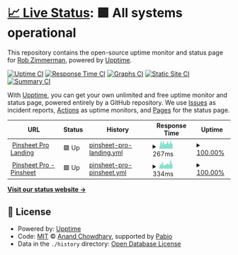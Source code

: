 # [📈 Live Status](https://zimventures.github.io/pinsheetpro-monitor): <!--live status--> **🟩 All systems operational**

This repository contains the open-source uptime monitor and status page for [Rob Zimmerman](http://zimventures.com), powered by [Upptime](https://github.com/upptime/upptime).

[![Uptime CI](https://github.com/zimventures/pinsheetpro-monitor/workflows/Uptime%20CI/badge.svg)](https://github.com/zimventures/pinsheetpro-monitor/actions?query=workflow%3A%22Uptime+CI%22)
[![Response Time CI](https://github.com/zimventures/pinsheetpro-monitor/workflows/Response%20Time%20CI/badge.svg)](https://github.com/zimventures/pinsheetpro-monitor/actions?query=workflow%3A%22Response+Time+CI%22)
[![Graphs CI](https://github.com/zimventures/pinsheetpro-monitor/workflows/Graphs%20CI/badge.svg)](https://github.com/zimventures/pinsheetpro-monitor/actions?query=workflow%3A%22Graphs+CI%22)
[![Static Site CI](https://github.com/zimventures/pinsheetpro-monitor/workflows/Static%20Site%20CI/badge.svg)](https://github.com/zimventures/pinsheetpro-monitor/actions?query=workflow%3A%22Static+Site+CI%22)
[![Summary CI](https://github.com/zimventures/pinsheetpro-monitor/workflows/Summary%20CI/badge.svg)](https://github.com/zimventures/pinsheetpro-monitor/actions?query=workflow%3A%22Summary+CI%22)

With [Upptime](https://upptime.js.org), you can get your own unlimited and free uptime monitor and status page, powered entirely by a GitHub repository. We use [Issues](https://github.com/zimventures/pinsheetpro-monitor/issues) as incident reports, [Actions](https://github.com/zimventures/pinsheetpro-monitor/actions) as uptime monitors, and [Pages](https://zimventures.github.io/pinsheetpro-monitor) for the status page.

<!--start: status pages-->
<!-- This summary is generated by Upptime (https://github.com/upptime/upptime) -->
<!-- Do not edit this manually, your changes will be overwritten -->
<!-- prettier-ignore -->
| URL | Status | History | Response Time | Uptime |
| --- | ------ | ------- | ------------- | ------ |
| <img alt="" src="https://icons.duckduckgo.com/ip3/pinsheetpro.com.ico" height="13"> [Pinsheet Pro Landing](https://pinsheetpro.com) | 🟩 Up | [pinsheet-pro-landing.yml](https://github.com/devhuddle/pinsheetpro-monitor/commits/HEAD/history/pinsheet-pro-landing.yml) | <details><summary><img alt="Response time graph" src="./graphs/pinsheet-pro-landing/response-time-week.png" height="20"> 267ms</summary><br><a href="https://zimventures.github.io/pinsheetpro-monitor/history/pinsheet-pro-landing"><img alt="Response time 267" src="https://img.shields.io/endpoint?url=https%3A%2F%2Fraw.githubusercontent.com%2Fdevhuddle%2Fpinsheetpro-monitor%2FHEAD%2Fapi%2Fpinsheet-pro-landing%2Fresponse-time.json"></a><br><a href="https://zimventures.github.io/pinsheetpro-monitor/history/pinsheet-pro-landing"><img alt="24-hour response time 267" src="https://img.shields.io/endpoint?url=https%3A%2F%2Fraw.githubusercontent.com%2Fdevhuddle%2Fpinsheetpro-monitor%2FHEAD%2Fapi%2Fpinsheet-pro-landing%2Fresponse-time-day.json"></a><br><a href="https://zimventures.github.io/pinsheetpro-monitor/history/pinsheet-pro-landing"><img alt="7-day response time 267" src="https://img.shields.io/endpoint?url=https%3A%2F%2Fraw.githubusercontent.com%2Fdevhuddle%2Fpinsheetpro-monitor%2FHEAD%2Fapi%2Fpinsheet-pro-landing%2Fresponse-time-week.json"></a><br><a href="https://zimventures.github.io/pinsheetpro-monitor/history/pinsheet-pro-landing"><img alt="30-day response time 267" src="https://img.shields.io/endpoint?url=https%3A%2F%2Fraw.githubusercontent.com%2Fdevhuddle%2Fpinsheetpro-monitor%2FHEAD%2Fapi%2Fpinsheet-pro-landing%2Fresponse-time-month.json"></a><br><a href="https://zimventures.github.io/pinsheetpro-monitor/history/pinsheet-pro-landing"><img alt="1-year response time 267" src="https://img.shields.io/endpoint?url=https%3A%2F%2Fraw.githubusercontent.com%2Fdevhuddle%2Fpinsheetpro-monitor%2FHEAD%2Fapi%2Fpinsheet-pro-landing%2Fresponse-time-year.json"></a></details> | <details><summary><a href="https://zimventures.github.io/pinsheetpro-monitor/history/pinsheet-pro-landing">100.00%</a></summary><a href="https://zimventures.github.io/pinsheetpro-monitor/history/pinsheet-pro-landing"><img alt="All-time uptime 100.00%" src="https://img.shields.io/endpoint?url=https%3A%2F%2Fraw.githubusercontent.com%2Fdevhuddle%2Fpinsheetpro-monitor%2FHEAD%2Fapi%2Fpinsheet-pro-landing%2Fuptime.json"></a><br><a href="https://zimventures.github.io/pinsheetpro-monitor/history/pinsheet-pro-landing"><img alt="24-hour uptime 100.00%" src="https://img.shields.io/endpoint?url=https%3A%2F%2Fraw.githubusercontent.com%2Fdevhuddle%2Fpinsheetpro-monitor%2FHEAD%2Fapi%2Fpinsheet-pro-landing%2Fuptime-day.json"></a><br><a href="https://zimventures.github.io/pinsheetpro-monitor/history/pinsheet-pro-landing"><img alt="7-day uptime 100.00%" src="https://img.shields.io/endpoint?url=https%3A%2F%2Fraw.githubusercontent.com%2Fdevhuddle%2Fpinsheetpro-monitor%2FHEAD%2Fapi%2Fpinsheet-pro-landing%2Fuptime-week.json"></a><br><a href="https://zimventures.github.io/pinsheetpro-monitor/history/pinsheet-pro-landing"><img alt="30-day uptime 100.00%" src="https://img.shields.io/endpoint?url=https%3A%2F%2Fraw.githubusercontent.com%2Fdevhuddle%2Fpinsheetpro-monitor%2FHEAD%2Fapi%2Fpinsheet-pro-landing%2Fuptime-month.json"></a><br><a href="https://zimventures.github.io/pinsheetpro-monitor/history/pinsheet-pro-landing"><img alt="1-year uptime 100.00%" src="https://img.shields.io/endpoint?url=https%3A%2F%2Fraw.githubusercontent.com%2Fdevhuddle%2Fpinsheetpro-monitor%2FHEAD%2Fapi%2Fpinsheet-pro-landing%2Fuptime-year.json"></a></details>
| <img alt="" src="https://icons.duckduckgo.com/ip3/ncc.pinsheetpro.com.ico" height="13"> [Pinsheet Pro - Pinsheet](https://ncc.pinsheetpro.com) | 🟩 Up | [pinsheet-pro-pinsheet.yml](https://github.com/devhuddle/pinsheetpro-monitor/commits/HEAD/history/pinsheet-pro-pinsheet.yml) | <details><summary><img alt="Response time graph" src="./graphs/pinsheet-pro-pinsheet/response-time-week.png" height="20"> 334ms</summary><br><a href="https://zimventures.github.io/pinsheetpro-monitor/history/pinsheet-pro-pinsheet"><img alt="Response time 334" src="https://img.shields.io/endpoint?url=https%3A%2F%2Fraw.githubusercontent.com%2Fdevhuddle%2Fpinsheetpro-monitor%2FHEAD%2Fapi%2Fpinsheet-pro-pinsheet%2Fresponse-time.json"></a><br><a href="https://zimventures.github.io/pinsheetpro-monitor/history/pinsheet-pro-pinsheet"><img alt="24-hour response time 334" src="https://img.shields.io/endpoint?url=https%3A%2F%2Fraw.githubusercontent.com%2Fdevhuddle%2Fpinsheetpro-monitor%2FHEAD%2Fapi%2Fpinsheet-pro-pinsheet%2Fresponse-time-day.json"></a><br><a href="https://zimventures.github.io/pinsheetpro-monitor/history/pinsheet-pro-pinsheet"><img alt="7-day response time 334" src="https://img.shields.io/endpoint?url=https%3A%2F%2Fraw.githubusercontent.com%2Fdevhuddle%2Fpinsheetpro-monitor%2FHEAD%2Fapi%2Fpinsheet-pro-pinsheet%2Fresponse-time-week.json"></a><br><a href="https://zimventures.github.io/pinsheetpro-monitor/history/pinsheet-pro-pinsheet"><img alt="30-day response time 334" src="https://img.shields.io/endpoint?url=https%3A%2F%2Fraw.githubusercontent.com%2Fdevhuddle%2Fpinsheetpro-monitor%2FHEAD%2Fapi%2Fpinsheet-pro-pinsheet%2Fresponse-time-month.json"></a><br><a href="https://zimventures.github.io/pinsheetpro-monitor/history/pinsheet-pro-pinsheet"><img alt="1-year response time 334" src="https://img.shields.io/endpoint?url=https%3A%2F%2Fraw.githubusercontent.com%2Fdevhuddle%2Fpinsheetpro-monitor%2FHEAD%2Fapi%2Fpinsheet-pro-pinsheet%2Fresponse-time-year.json"></a></details> | <details><summary><a href="https://zimventures.github.io/pinsheetpro-monitor/history/pinsheet-pro-pinsheet">100.00%</a></summary><a href="https://zimventures.github.io/pinsheetpro-monitor/history/pinsheet-pro-pinsheet"><img alt="All-time uptime 100.00%" src="https://img.shields.io/endpoint?url=https%3A%2F%2Fraw.githubusercontent.com%2Fdevhuddle%2Fpinsheetpro-monitor%2FHEAD%2Fapi%2Fpinsheet-pro-pinsheet%2Fuptime.json"></a><br><a href="https://zimventures.github.io/pinsheetpro-monitor/history/pinsheet-pro-pinsheet"><img alt="24-hour uptime 100.00%" src="https://img.shields.io/endpoint?url=https%3A%2F%2Fraw.githubusercontent.com%2Fdevhuddle%2Fpinsheetpro-monitor%2FHEAD%2Fapi%2Fpinsheet-pro-pinsheet%2Fuptime-day.json"></a><br><a href="https://zimventures.github.io/pinsheetpro-monitor/history/pinsheet-pro-pinsheet"><img alt="7-day uptime 100.00%" src="https://img.shields.io/endpoint?url=https%3A%2F%2Fraw.githubusercontent.com%2Fdevhuddle%2Fpinsheetpro-monitor%2FHEAD%2Fapi%2Fpinsheet-pro-pinsheet%2Fuptime-week.json"></a><br><a href="https://zimventures.github.io/pinsheetpro-monitor/history/pinsheet-pro-pinsheet"><img alt="30-day uptime 100.00%" src="https://img.shields.io/endpoint?url=https%3A%2F%2Fraw.githubusercontent.com%2Fdevhuddle%2Fpinsheetpro-monitor%2FHEAD%2Fapi%2Fpinsheet-pro-pinsheet%2Fuptime-month.json"></a><br><a href="https://zimventures.github.io/pinsheetpro-monitor/history/pinsheet-pro-pinsheet"><img alt="1-year uptime 100.00%" src="https://img.shields.io/endpoint?url=https%3A%2F%2Fraw.githubusercontent.com%2Fdevhuddle%2Fpinsheetpro-monitor%2FHEAD%2Fapi%2Fpinsheet-pro-pinsheet%2Fuptime-year.json"></a></details>

<!--end: status pages-->

[**Visit our status website →**](https://zimventures.github.io/pinsheetpro-monitor)

## 📄 License

- Powered by: [Upptime](https://github.com/upptime/upptime)
- Code: [MIT](./LICENSE) © [Anand Chowdhary](https://anandchowdhary.com), supported by [Pabio](https://pabio.com)
- Data in the `./history` directory: [Open Database License](https://opendatacommons.org/licenses/odbl/1-0/)
